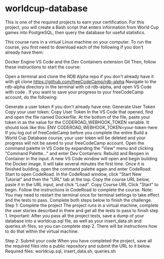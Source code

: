 # worldcup-database
This is one of the required projects to earn your certification. For this project, you will create a Bash script that enters information from World Cup games into PostgreSQL, then query the database for useful statistics.

This course runs in a virtual Linux machine on your computer. To run the course, you first need to download each of the following if you don't already have them:

Docker Engine
VS Code and the Dev Containers extension
Git
Then, follow these instructions to start the course:

Open a terminal and clone the RDB Alpha repo if you don't already have it with git clone https://github.com/freeCodeCamp/rdb-alpha
Navigate to the rdb-alpha directory in the terminal with cd rdb-alpha, and open VS Code with code .
If you want to save your progress to your freeCodeCamp account, do the following:

Generate a user token if you don't already have one:
Generate User Token
Copy your user token:
Copy User Token
In the VS Code that opened, find and open the file named Dockerfile. At the bottom of the file, paste your token in as the value for the CODEROAD_WEBHOOK_TOKEN variable. It should look like this: ENV CODEROAD_WEBHOOK_TOKEN=your-token-here
If you log out of freeCodeCamp before you complete the entire Build a World Cup Database course, your user token will be deleted and your progress will not be saved to your freeCodeCamp account.
Open the command palette in VS Code by expanding the "View" menu and clicking "Command Palette..." and enter Dev Containers: Rebuild and Reopen in Container in the input.
A new VS Code window will open and begin building the Docker image. It will take several minutes the first time.
Once it is finished building, open the command palette again and enter CodeRoad: Start to open CodeRoad.
In the CodeRoad window, click "Start New Tutorial" and then the "URL" tab at the top.
Copy the course URL below, paste it in the URL input, and click "Load".
Copy Course URL
Click "Start" to begin.
Follow the instructions in CodeRoad to complete the course. Note: You may need to restart the terminal once for terminal settings to take effect and the tests to pass.
Complete both steps below to finish the challenge.
Step 1: Complete the project
The project runs in a virtual machine, complete the user stories described in there and get all the tests to pass to finish step 1.
Important: After you pass all the project tests, save a dump of your database into a worldcup.sql file, as well as your insert_data.sh and queries.sh files, so you can complete step 2. There will be instructions how to do that within the virtual machine.

Step 2: Submit your code
When you have completed the project, save all the required files into a public repository and submit the URL to it below.
Required files: worldcup.sql, insert_data.sh, queries.sh

